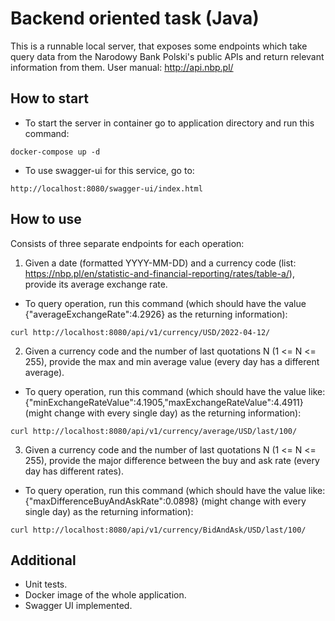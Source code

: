 # Backend oriented task (Java)
This is a runnable local server, that exposes some endpoints which take query data from the Narodowy Bank Polski's public APIs and return relevant information from them. User manual: http://api.nbp.pl/

## How to start


- To start the server in container go to application directory and run this command:
```
docker-compose up -d
```

- To use swagger-ui for this service, go to:
```
http://localhost:8080/swagger-ui/index.html
```


## How to use
Consists of three separate endpoints for each operation:
1. Given a date (formatted YYYY-MM-DD) and a currency code (list: https://nbp.pl/en/statistic-and-financial-reporting/rates/table-a/), provide its average exchange rate.
- To query operation, run this command (which should have the value {"averageExchangeRate":4.2926} as the returning information):
```
curl http://localhost:8080/api/v1/currency/USD/2022-04-12/
```
2. Given a currency code and the number of last quotations N (1 <= N <= 255), provide the max and min average value (every day has a different average).
- To query operation, run this command (which should have the value like: {"minExchangeRateValue":4.1905,"maxExchangeRateValue":4.4911} (might change with every single day) as the returning information):
```
curl http://localhost:8080/api/v1/currency/average/USD/last/100/
```
3. Given a currency code and the number of last quotations N (1 <= N <= 255), provide the major difference between the buy and ask rate (every day has different rates).
- To query operation, run this command (which should have the value like: {"maxDifferenceBuyAndAskRate":0.0898} (might change with every single day) as the returning information):
```
curl http://localhost:8080/api/v1/currency/BidAndAsk/USD/last/100/
```

## Additional

- Unit tests.
- Docker image of the whole application.
- Swagger UI implemented.

